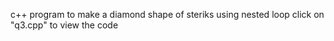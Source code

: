 
c++ program to make a diamond shape of steriks using nested loop
click on "q3.cpp" to view the code
